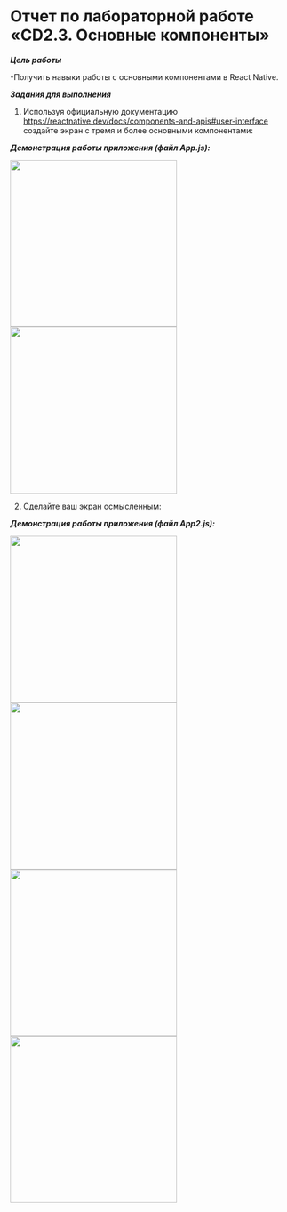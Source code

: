 
# Отчет по лабораторной работе «CD2.3. Основные компоненты»

***Цель работы***

-Получить навыки работы с основными компонентами в React Native.

***Задания для выполнения*** 

1. Используя официальную документацию https://reactnative.dev/docs/components-and-apis#user-interface создайте экран с тремя и более основными компонентами:

***Демонстрация работы приложения (файл App.js):***

<img src="https://user-images.githubusercontent.com/90133237/162260969-21ad466b-3c20-47e4-bd00-41946e901021.jpg" width="300" />

<img src="https://user-images.githubusercontent.com/90133237/162261058-ce673444-7785-44f9-82b1-f0e232b42b9d.jpg" width="300" />

2. Сделайте ваш экран осмысленным:

***Демонстрация работы приложения (файл App2.js):***

<img src="https://user-images.githubusercontent.com/90133237/162261203-92bdfbc3-e081-415c-9767-76def3bf6e9a.jpg" width="300" />

<img src="https://user-images.githubusercontent.com/90133237/162261237-fad57776-4787-498b-b865-e9706be96295.jpg" width="300" />

<img src="https://user-images.githubusercontent.com/90133237/162261247-a81c329c-fd4c-4b88-bf77-999d6e255723.jpg" width="300" />

<img src="https://user-images.githubusercontent.com/90133237/162261251-602ed4ac-a89e-4896-a1f6-a75876d9a694.jpg" width="300" />

